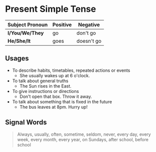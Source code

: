 # Present Simple Tense

| Subject Pronoun | Positive | Negative |
|-----------------|----------|----------|
| **I/You/We/They**           | go       | don't go | 
| **He/She/It**               | goes     | doesn't go |

## Usages

* To describe habits, timetables, repeated actions or events
  - She usually wakes up at 6 o'clock.
* To talk about general truths
  - The Sun rises in the East.
* To give instructions or directions
  - Don't open that box. Throw it away.
* To talk about something that is fixed in the future
  - The bus leaves at 8pm. Hurry up!

## Signal Words
> Always, usually, often, sometime, seldom, never, every day, every week, every month, every year, on Sundays, after school, before school